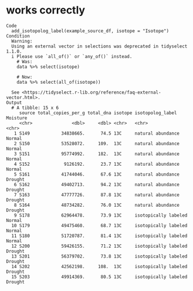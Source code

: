 # works correctly

    Code
      add_isotopolog_label(example_source_df, isotope = "Isotope")
    Condition
      Warning:
      Using an external vector in selections was deprecated in tidyselect 1.1.0.
      i Please use `all_of()` or `any_of()` instead.
        # Was:
        data %>% select(isotope)
      
        # Now:
        data %>% select(all_of(isotope))
      
      See <https://tidyselect.r-lib.org/reference/faq-external-vector.html>.
    Output
      # A tibble: 15 x 6
         source total_copies_per_g total_dna isotope isotopolog_label     Moisture
         <chr>               <dbl>     <dbl> <chr>   <chr>                <chr>   
       1 S149            34838665.      74.5 13C     natural abundance    Normal  
       2 S150            53528072.     109.  13C     natural abundance    Normal  
       3 S151            95774992.     182.  13C     natural abundance    Normal  
       4 S152             9126192.      23.7 13C     natural abundance    Normal  
       5 S161            41744046.      67.6 13C     natural abundance    Drought 
       6 S162            49402713.      94.2 13C     natural abundance    Drought 
       7 S163            47777726.      87.8 13C     natural abundance    Drought 
       8 S164            48734282.      76.0 13C     natural abundance    Drought 
       9 S178            62964478.      73.9 13C     isotopically labeled Normal  
      10 S179            49475460.      68.7 13C     isotopically labeled Normal  
      11 S180            51720787.      81.4 13C     isotopically labeled Normal  
      12 S200            59426155.      71.2 13C     isotopically labeled Drought 
      13 S201            56379702.      73.8 13C     isotopically labeled Drought 
      14 S202            42562198.     108.  13C     isotopically labeled Drought 
      15 S203            49914369.      80.5 13C     isotopically labeled Drought 

